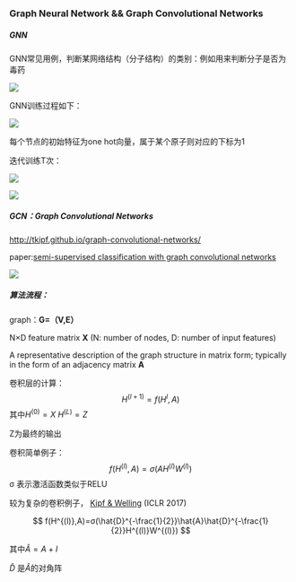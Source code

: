 ### Graph Neural Network && Graph Convolutional Networks

##### GNN

GNN常见用例，判断某网络结构（分子结构）的类别：例如用来判断分子是否为毒药

![](./1.png)



GNN训练过程如下：

![](./2.png)

每个节点的初始特征为one hot向量，属于某个原子则对应的下标为1



迭代训练T次：

![](./3.png)

![](./4.png)









##### GCN：Graph Convolutional Networks

[<http://tkipf.github.io/graph-convolutional-networks/>]()

paper:[semi-supervised classification with graph convolutional networks](https://openreview.net/pdf?id=SJU4ayYgl)



![](./5.png)

##### 算法流程：

graph：**G=（V,E）**

N×D feature matrix **X** (N: number of nodes, D: number of input features)

A representative description of the graph structure in matrix form; typically in the form of an adjacency matrix **A** 

卷积层的计算：
$$
H^{(l+1)}=f(H^l,A)
$$
其中$H^{(0)}=X$ $H^{(L)}=Z$

Z为最终的输出



卷积简单例子：
$$
f(H^{(l)},A)=σ(AH^{(l)}W^{(l)})
$$
σ 表示激活函数类似于RELU

较为复杂的卷积例子， [Kipf & Welling](http://arxiv.org/abs/1609.02907) (ICLR 2017)


$$
f(H^{(l)},A)=σ(\hat{D}^{-\frac{1}{2}}\hat{A}\hat{D}^{-\frac{1}{2}}H^{(l)}W^{(l)})
$$


其中$\hat{A}=A+I$ 

$\hat{D}$ 是$\hat{A}$的对角阵



